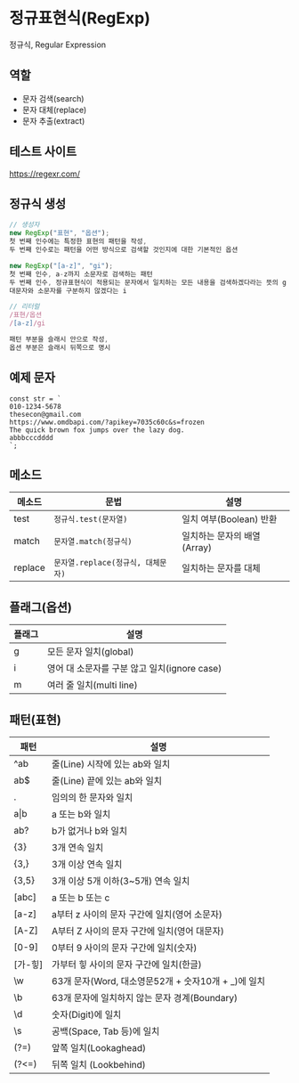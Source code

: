 # 정규표현식(RegExp)

정규식, Regular Expression

## 역할

- 문자 검색(search)
- 문자 대체(replace)
- 문자 추출(extract)

## 테스트 사이트

https://regexr.com/

## 정규식 생성

```js
// 생성자
new RegExp("표현", "옵션");
첫 번째 인수에는 특정한 표현의 패턴을 작성,
두 번째 인수로는 패턴을 어떤 방식으로 검색할 것인지에 대한 기본적인 옵션

new RegExp("[a-z]", "gi");
첫 번째 인수, a-z까지 소문자로 검색하는 패턴
두 번째 인수, 정규표현식이 적용되는 문자에서 일치하는 모든 내용을 검색하겠다라는 뜻의 g
대문자와 소문자를 구분하지 않겠다는 i

// 리터럴
/표현/옵션
/[a-z]/gi

패턴 부분을 슬래시 안으로 작성,
옵션 부분은 슬래시 뒤쪽으로 명시
```

## 예제 문자

```
const str = `
010-1234-5678
thesecon@gmail.com
https://www.omdbapi.com/?apikey=7035c60c&s=frozen
The quick brown fox jumps over the lazy dog.
abbbcccdddd
`;
```

## 메소드

| 메소드  | 문법                               | 설명                        |
| ------- | ---------------------------------- | --------------------------- |
| test    | `정규식.test(문자열)`              | 일치 여부(Boolean) 반환     |
| match   | `문자열.match(정규식)`             | 일치하는 문자의 배열(Array) |
| replace | `문자열.replace(정규식, 대체문자)` | 일치하는 문자를 대체        |

## 플래그(옵션)

| 플래그 | 설명                                         |
| ------ | -------------------------------------------- |
| g      | 모든 문자 일치(global)                       |
| i      | 영어 대 소문자를 구분 않고 일치(ignore case) |
| m      | 여러 줄 일치(multi line)                     |

## 패턴(표현)

| 패턴       | 설명                                                 |
| ---------- | ---------------------------------------------------- |
| ^ab        | 줄(Line) 시작에 있는 ab와 일치                       |
| ab$        | 줄(Line) 끝에 있는 ab와 일치                         |
| .          | 임의의 한 문자와 일치                                |
| a&verbar;b | a 또는 b와 일치                                      |
| ab?        | b가 없거나 b와 일치                                  |
| {3}        | 3개 연속 일치                                        |
| {3,}       | 3개 이상 연속 일치                                   |
| {3,5}      | 3개 이상 5개 이하(3~5개) 연속 일치                   |
| [abc]      | a 또는 b 또는 c                                      |
| [a-z]      | a부터 z 사이의 문자 구간에 일치(영어 소문자)         |
| [A-Z]      | A부터 Z 사이의 문자 구간에 일치(영어 대문자)         |
| [0-9]      | 0부터 9 사이의 문자 구간에 일치(숫자)                |
| [가-힣]    | 가부터 힣 사이의 문자 구간에 일치(한글)              |
| \w         | 63개 문자(Word, 대소영문52개 + 숫자10개 + \_)에 일치 |
| \b         | 63개 문자에 일치하지 않는 문자 경계(Boundary)        |
| \d         | 숫자(Digit)에 일치                                   |
| \s         | 공백(Space, Tab 등)에 일치                           |
| (?=)       | 앞쪽 일치(Lookaghead)                                |
| (?<=)      | 뒤쪽 일치 (Lookbehind)                               |
